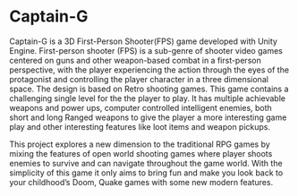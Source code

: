 # Captain-G
Captain-G is a 3D First-Person Shooter(FPS) game developed with Unity Engine. First-person shooter (FPS) is a sub-genre of shooter video games
centered on guns and other weapon-based combat in a first-person perspective, with the player experiencing the action through the eyes of the
protagonist and controlling the player character in a three dimensional space. The design is based on Retro shooting games.
This game contains a challenging single level for the the player to play. It has multiple achievable weapons and power ups, computer controlled intelligent enemies,
both short and long Ranged weapons to give the player a more interesting game play and other interesting features like loot items and weapon pickups.

This project explores a new dimension to the traditional RPG games by mixing the features of open world shooting games where player shoots enemies to survive
and can navigate throughout the game world. With the simplicity of this game it only aims to bring fun and make
you look back to your childhood’s Doom, Quake games with some new modern features.
